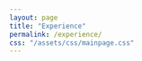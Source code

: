 ```yaml
---
layout: page
title: "Experience"
permalink: /experience/
css: "/assets/css/mainpage.css"
---
```


<div class="spacer"></div>

<!-- Step 1 -->
<div class="experience-step" data-observe>
  <div class="container">
    <div class="circle">
      <p><span class="bold-text">JSPS Research Fellow (DC1)</span><br>at the University of Tokyo</p>
      <img src="/qanat_website/assets/img/custom-arrow.png" alt="arrow" class="arrow-below">
    </div>
    <ul class="custom-bullets">
      <li><span class="bold-text">Apr 2016 - Mar 2019</span></li>
      <li>Aug 2017, Aug 2018, Visitor at Perimeter Institute</li>
      <li>Sep 2018 - Oct 2018, Visitor at Cornell University</li>
    </ul>
  </div>
</div>

<!-- Step 2 -->
<div class="experience-step" data-observe>
  <div class="container">
    <div class="circle">
      <p><span class="bold-text">Special Postdoctoral Researcher</span><br>at RIKEN iTHEMS (Apr 2019 - Mar 2022)</p>
      <p><span class="bold-text">Postdoctoral Researcher</span><br>at Cornell University (Sep 2019 - Aug 2020)</p>
      <img src="/qanat_website/assets/img/custom-arrow2.png" alt="arrow" class="arrow-below">
    </div>
    <div class="lists-container">
      <ul class="custom-bullets">
        <li><span class="bold-text">Apr 2019 - Mar 2022</span></li>
      </ul>
    </div>
  </div>
</div>

<!-- Step 3 -->
<div class="experience-step" data-observe>
  <div class="container">
    <div class="circle">
      <p><span class="bold-text">Research Assistant Professor</span><br>at Yukawa Institute for Theoretical Physics (Apr 2022 - Mar 2025)</p>
      <p><span class="bold-text">Postdoctoral Researcher</span><br>at Princeton University (USA) (Sep 2022 - Mar 2025)</p>
      <img src="/qanat_website/assets/img/custom-arrow.png" alt="arrow" class="arrow-below">
    </div>
    <ul class="custom-bullets">
      <li><span class="bold-text">Apr 2022 - Mar 2025</span></li>
      <li>JSPS Research Fellow (PD) (Apr 2022 - Sep 2022)</li>
      <li>JSPS Research Fellow (CPD) (Oct 2022 - Mar 2025)</li>
    </ul>
  </div>
</div>

<!-- Step 4 -->
<div class="experience-step" data-observe>
  <div class="container">
    <div class="circle">
      <p><span class="bold-text">Assistant Professor (tenured)</span><br>at the University of Osaka (Apr 2025 - present)</p>
    </div>
    <ul class="custom-bullets">
      <li>—</li>
    </ul>
  </div>
</div>

<style>
.experience-step {
  opacity: 0;
  transform: translateY(30px);
  transition: opacity 0.8s ease-out, transform 0.8s ease-out;
}
.experience-step.visible {
  opacity: 1;
  transform: translateY(0);
}
.circle {
  width: 240px;
  height: 240px;
  border-radius: 50%;
  background-color: purple;
  color: white;
  display: flex;
  flex-direction: column;
  justify-content: center;
  align-items: center;
  margin: 0 auto 10px auto;
  padding: 20px;
  text-align: center;
  font-size: 1.05rem;
  position: relative;
}
.arrow-below {
  position: absolute;
  bottom: -40px;
  left: 50%;
  transform: translateX(-50%);
  width: 60px;
  height: auto;
}
.custom-bullets {
  list-style: none;
  padding: 0;
  margin: 50px auto 40px auto;
  max-width: 600px;
  text-align: left;
}
</style>

<script>
document.addEventListener("DOMContentLoaded", function () {
  const steps = document.querySelectorAll('[data-observe]');
  let delay = 0;

  const observer = new IntersectionObserver((entries, observer) => {
    entries
      .filter(entry => entry.isIntersecting)
      .sort((a, b) => a.target.offsetTop - b.target.offsetTop)
      .forEach((entry, index) => {
        setTimeout(() => {
          entry.target.classList.add("visible");
        }, delay);
        delay += 300;
        observer.unobserve(entry.target);
      });
  }, {
    threshold: 0.1
  });

  steps.forEach(step => observer.observe(step));
});
</script>

